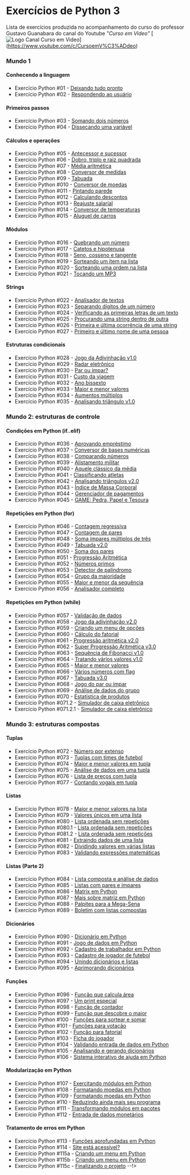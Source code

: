 # Exercícios de Python 3

Lista de exercícios produzida no acompanhamento do curso do professor Gustavo Guanabara do canal do Youtube *"Curso em Video"* [<img src="https://yt3.ggpht.com/ytc/AKedOLRIYqffphLkoTlUA-hlcySXppGOpDgcAFjLaiB2gg=s88-c-k-c0x00ffffff-no-rj" alt="Logo Canal Curso em Video">] (https://www.youtube.com/c/CursoemV%C3%ADdeo)

### Mundo 1

#### Conhecendo a linguagem

- Exercício Python #01 - [Deixando tudo pronto](https://github.com/jfkarurosu/python-learning/tree/main/exercicios-curso-video/ex001.py)
- Exercício Python #02 - [Respondendo ao usuário](https://github.com/jfkarurosu/python-learning/tree/main/exercicios-curso-video/ex002.py)

#### Primeiros passos

- Exercício Python #03 - [Somando dois números](https://github.com/jfkarurosu/python-learning/tree/main/exercicios-curso-video/ex003.py)
- Exercício Python #04 - [Dissecando uma variável](https://github.com/jfkarurosu/python-learning/tree/main/exercicios-curso-video/ex004.py)

#### Cálculos e operações

- Exercício Python #05 - [Antecessor e sucessor](https://github.com/jfkarurosu/python-learning/tree/main/exercicios-curso-video/ex005.py)
- Exercício Python #06 - [Dobro, triplo e raiz quadrada](https://github.com/jfkarurosu/python-learning/tree/main/exercicios-curso-video/ex006.py)
- Exercício Python #07 - [Média aritmética](https://github.com/jfkarurosu/python-learning/tree/main/exercicios-curso-video/ex007.py)
- Exercício Python #08 - [Conversor de medidas](https://github.com/jfkarurosu/python-learning/tree/main/exercicios-curso-video/ex008.py)
- Exercício Python #09 - [Tabuada](https://github.com/jfkarurosu/python-learning/tree/main/exercicios-curso-video/ex009.py)
- Exercício Python #010 - [Conversor de moedas](https://github.com/jfkarurosu/python-learning/tree/main/exercicios-curso-video/ex010.py)
- Exercício Python #011 - [Pintando parede](https://github.com/jfkarurosu/python-learning/tree/main/exercicios-curso-video/ex011.py)
- Exercício Python #012 - [Calculando descontos](https://github.com/jfkarurosu/python-learning/tree/main/exercicios-curso-video/ex012.py)
- Exercício Python #013 - [Reajuste salarial](https://github.com/jfkarurosu/python-learning/tree/main/exercicios-curso-video/ex013.py)
- Exercício Python #014 - [Conversor de temperaturas](https://github.com/jfkarurosu/python-learning/tree/main/exercicios-curso-video/ex014.py)
- Exercício Python #015 - [Aluguel de carros](https://github.com/jfkarurosu/python-learning/tree/main/exercicios-curso-video/ex015.py)

#### Módulos

- Exercício Python #016 - [Quebrando um número]()
- Exercício Python #017 - [Catetos e hipotenusa]()
- Exercício Python #018 - [Seno, cosseno e tangente]()
- Exercício Python #019 - [Sorteando um item na lista]()
- Exercício Python #020 - [Sorteando uma ordem na lista]()
- Exercício Python #021 - [Tocando um MP3]()

#### Strings

- Exercício Python #022 - [Analisador de textos]()
- Exercício Python #023 - [Separando dígitos de um número]()
- Exercício Python #024 - [Verificando as primeiras letras de um texto]()
- Exercício Python #025 - [Procurando uma string dentro de outra]()
- Exercício Python #026 - [Primeira e última ocorrência de uma string]()
- Exercício Python #027 - [Primeiro e último nome de uma pessoa]()

#### Estruturas condicionais

- Exercício Python #028 - [Jogo da Adivinhação v1.0]()
- Exercício Python #029 - [Radar eletrônico]()
- Exercício Python #030 - [Par ou ímpar?]()
- Exercício Python #031 - [Custo da viagem]()
- Exercício Python #032 - [Ano bissexto]()
- Exercício Python #033 - [Maior e menor valores](y)
- Exercício Python #034 - [Aumentos múltiplos]()
- Exercício Python #035 - [Analisando triângulo v1.0]()

### Mundo 2: estruturas de controle

#### Condições em Python (if..elif)

- Exercício Python #036 - [Aprovando empréstimo]()
- Exercício Python #037 - [Conversor de bases numéricas]()
- Exercício Python #038 - [Comparando números]()
- Exercício Python #039 - [Alistamento militar]()
- Exercício Python #040 - [Aquele clássico da média]()
- Exercício Python #041 - [Classificando atletas]()
- Exercício Python #042 - [Analisando triângulos v2.0]()
- Exercício Python #043 - [Índice de Massa Corporal]()
- Exercício Python #044 - [Gerenciador de pagamentos]()
- Exercício Python #045 - [GAME: Pedra, Papel e Tesoura]()

#### Repetições em Python (for)

- Exercício Python #046 - [Contagem regressiva]()
- Exercício Python #047 - [Contagem de pares]()
- Exercício Python #048 - [Soma ímpares múltiplos de três]()
- Exercício Python #049 - [Tabuada v2.0]()
- Exercício Python #050 - [Soma dos pares]()
- Exercício Python #051 - [Progressão Aritmética]()
- Exercício Python #052 - [Números primos]()
- Exercício Python #053 - [Detector de palíndromo]()
- Exercício Python #054 - [Grupo da maioridade]()
- Exercício Python #055 - [Maior e menor da sequência]()
- Exercício Python #056 - [Analisador completo]()

#### Repetições em Python (while)

- Exercício Python #057 - [Validação de dados]()
- Exercício Python #058 - [Jogo da adivinhação v2.0]()
- Exercício Python #059 - [Criando um menu de opções]()
- Exercício Python #060 - [Cálculo do fatorial]()
- Exercício Python #061 - [Progressão aritmética v2.0]()
- Exercício Python #062 - [Super Progressão Aritmética v3.0]()
- Exercício Python #063 - [Sequência de Fibonacci v1.0]()
- Exercício Python #064 - [Tratando vários valores v1.0]()
- Exercício Python #065 - [Maior e menor valores]()
- Exercício Python #066 - [Vários números com flag]()
- Exercício Python #067 - [Tabuada v3.0]()
- Exercício Python #068 - [Jogo do par ou ímpar]()
- Exercício Python #069 - [Análise de dados do grupo]()
- Exercício Python #070 - [Estatística de produtos]()
- Exercício Python #071.2 - [Simulador de caixa eletrônico]()
- Exercício Python #071.2.1 - [Simulador de caixa eletrônico]()

### Mundo 3: estruturas compostas

#### Tuplas

- Exercício Python #072 - [Número por extenso]()
- Exercício Python #073 - [Tuplas com times de futebol]()
- Exercício Python #074 - [Maior e menor valores em tupla]()
- Exercício Python #075 - [Análise de dados em uma tupla]()
- Exercício Python #076 - [Lista de preços com tupla]()
- Exercício Python #077 - [Contando vogais em tupla]()

#### Listas

- Exercício Python #078 - [Maior e menor valores na lista]()
- Exercício Python #079 - [Valores únicos em uma lista]()
- Exercício Python #080 - [Lista ordenada sem repetições]()
- Exercício Python #080.1 - [Lista ordenada sem repetições]()
- Exercício Python #081.2 - [Lista ordenada sem repetições]()
- Exercício Python #081 - [Extraindo dados de uma lista]()
- Exercício Python #082 - [Dividindo valores em várias listas]()
- Exercício Python #083 - [Validando expressões matemáticas]()

#### Listas (Parte 2)

- Exercício Python #084 - [Lista composta e análise de dados]()
- Exercício Python #085 - [Listas com pares e ímpares]()
- Exercício Python #086 - [Matrix em Python]()
- Exercício Python #087 - [Mais sobre matriz em Python]()
- Exercício Python #088 - [Palpites para a Mega-Sena]()
- Exercício Python #089 - [Boletim com listas compostas]()

#### Dicionários

- Exercício Python #090 - [Dicionário em Python]()
- Exercício Python #091 - [Jogo de dados em Python]()
- Exercício Python #092 - [Cadastro de trabalhador em Python]()
- Exercício Python #093 - [Cadastro de jogador de futebol]()
- Exercício Python #094 - [Unindo dicionários e listas]()
- Exercício Python #095 - [Aprimorando dicionários]()

#### Funções

- Exercício Python #096 - [Função que calcula área]()
- Exercício Python #097 - [Um print especial]()
- Exercício Python #098 - [Função de contador]()
- Exercício Python #099 - [Função que descobre o maior]()
- Exercício Python #100 - [Funções para sortear e somar]()
- Exercício Python #101 - [Funções para votação]()
- Exercício Python #102 - [Função para fatorial]()
- Exercício Python #103 - [Ficha do jogador]()
- Exercício Python #104 - [Validando entrada de dados em Python]()
- Exercício Python #105 - [Analisando e gerando dicionários]()
- Exercício Python #106 - [Sistema interativo de ajuda em Python]()

#### Modularização em Python

- Exercício Python #107 - [Exercitando módulos em Python]()
- Exercício Python #108 - [Formatando moedas em Python]()
- Exercício Python #109 - [Formatando moedas em Python]()
- Exercício Python #110 - [Reduzindo ainda mais seu programa]()
- Exercício Python #111 - [Transformando módulos em pacotes]()
- Exercício Python #112 - [Entrada de dados monetários]()

#### Tratamento de erros em Python

- Exercício Python #113 - [Funções aprofundadas em Python]()
- Exercício Python #114 - [Site está acessível?]()
- Exercício Python #115a - [Criando um menu em Python]()
- Exercício Python #115b - [Criando um menu em Python]()
- Exercício Python #115c - [Finalizando o projeto]()
--!>
